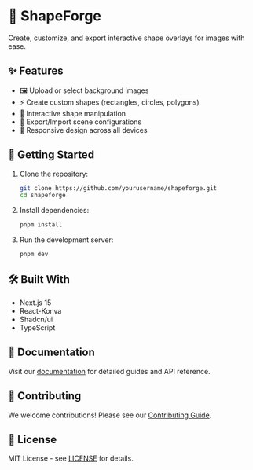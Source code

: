 # 🎨 ShapeForge

Create, customize, and export interactive shape overlays for images with ease.

## ✨ Features

- 🖼️ Upload or select background images
- ⚡ Create custom shapes (rectangles, circles, polygons)
- 🎯 Interactive shape manipulation
- 💾 Export/Import scene configurations
- 📱 Responsive design across all devices

## 🚀 Getting Started

1. Clone the repository:
    ```sh
    git clone https://github.com/yourusername/shapeforge.git
    cd shapeforge
    ```

2. Install dependencies:
    ```sh
    pnpm install
    ```

3. Run the development server:
    ```sh
    pnpm dev
    ```

## 🛠️ Built With

- Next.js 15
- React-Konva
- Shadcn/ui
- TypeScript

## 📖 Documentation

Visit our [documentation](docs/README.md) for detailed guides and API reference.

## 🤝 Contributing

We welcome contributions! Please see our [Contributing Guide](CONTRIBUTING.md).

## 📄 License

MIT License - see [LICENSE](LICENSE) for details.